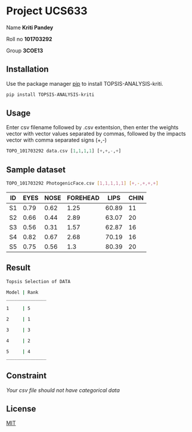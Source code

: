 # Project UCS633

Name **Kriti Pandey** 

Roll no **101703292**

Group **3COE13**


## Installation

Use the package manager [pip](https://pip.pypa.io/en/stable/) to install TOPSIS-ANALYSIS-kriti.

```bash
pip install TOPSIS-ANALYSIS-kriti
```

## Usage
Enter csv filename followed by .csv extentsion, then enter the weights vector with vector values separated by commas, followed by the impacts vector with comma separated signs (+,-)

```python
TOPO_101703292 data.csv [1,1,1,1] [+,+,-,+]
```
## Sample dataset

```bash
TOPO_101703292 PhotogenicFace.csv [1,1,1,1,1] [+,-,+,+,+]
```

| ID | EYES | NOSE | FOREHEAD | LIPS  | CHIN |
|----|------|------|----------|-------|------|
| S1 | 0.79 | 0.62 | 1.25     | 60.89 | 11   |
| S2 | 0.66 | 0.44 | 2.89     | 63.07 | 20   |
| S3 | 0.56 | 0.31 | 1.57     | 62.87 | 16   |
| S4 | 0.82 | 0.67 | 2.68     | 70.19 | 16   |
| S5 | 0.75 | 0.56 | 1.3      | 80.39 | 20   |


 ## Result

```bash
Topsis Selection of DATA

Model | Rank
_______________

1     | 5

2     | 1

3     | 3

4     | 2

5     | 4
_______________
```

## Constraint 
*Your csv file should not have categorical data*



## License
[MIT](https://choosealicense.com/licenses/mit/)